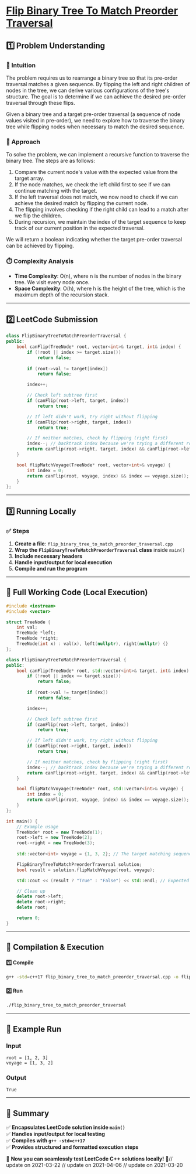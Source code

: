 # **[Flip Binary Tree To Match Preorder Traversal](https://leetcode.com/problems/flip-binary-tree-to-match-preorder-traversal/description/)**  

## **1️⃣ Problem Understanding**  
### **📌 Intuition**  
The problem requires us to rearrange a binary tree so that its pre-order traversal matches a given sequence. By flipping the left and right children of nodes in the tree, we can derive various configurations of the tree's structure. The goal is to determine if we can achieve the desired pre-order traversal through these flips.

Given a binary tree and a target pre-order traversal (a sequence of node values visited in pre-order), we need to explore how to traverse the binary tree while flipping nodes when necessary to match the desired sequence.

### **🚀 Approach**  
To solve the problem, we can implement a recursive function to traverse the binary tree. The steps are as follows:
1. Compare the current node's value with the expected value from the target array.
2. If the node matches, we check the left child first to see if we can continue matching with the target.
3. If the left traversal does not match, we now need to check if we can achieve the desired match by flipping the current node.
4. The flipping involves checking if the right child can lead to a match after we flip the children.
5. During recursion, we maintain the index of the target sequence to keep track of our current position in the expected traversal.

We will return a boolean indicating whether the target pre-order traversal can be achieved by flipping.

### **⏱️ Complexity Analysis**  
- **Time Complexity**: O(n), where n is the number of nodes in the binary tree. We visit every node once.
- **Space Complexity**: O(h), where h is the height of the tree, which is the maximum depth of the recursion stack.

---  

## **2️⃣ LeetCode Submission**  
```cpp
class FlipBinaryTreeToMatchPreorderTraversal {
public:
    bool canFlip(TreeNode* root, vector<int>& target, int& index) {
        if (!root || index >= target.size()) 
            return false;
        
        if (root->val != target[index]) 
            return false;

        index++;

        // Check left subtree first
        if (canFlip(root->left, target, index))
            return true;

        // If left didn't work, try right without flipping
        if (canFlip(root->right, target, index))
            return true;

        // If neither matches, check by flipping (right first)
        index--; // backtrack index because we're trying a different route
        return canFlip(root->right, target, index) && canFlip(root->left, target, index);
    }

    bool flipMatchVoyage(TreeNode* root, vector<int>& voyage) {
        int index = 0;
        return canFlip(root, voyage, index) && index == voyage.size();
    }
};
```  

---  

## **3️⃣ Running Locally**  
### **✅ Steps**  
1. **Create a file**: `flip_binary_tree_to_match_preorder_traversal.cpp`  
2. **Wrap the `FlipBinaryTreeToMatchPreorderTraversal` class** inside `main()`  
3. **Include necessary headers**  
4. **Handle input/output for local execution**  
5. **Compile and run the program**  

---  

## **📝 Full Working Code (Local Execution)**  
```cpp
#include <iostream>
#include <vector>

struct TreeNode {
    int val;
    TreeNode *left;
    TreeNode *right;
    TreeNode(int x) : val(x), left(nullptr), right(nullptr) {}
};

class FlipBinaryTreeToMatchPreorderTraversal {
public:
    bool canFlip(TreeNode* root, std::vector<int>& target, int& index) {
        if (!root || index >= target.size()) 
            return false;
        
        if (root->val != target[index]) 
            return false;

        index++;

        // Check left subtree first
        if (canFlip(root->left, target, index))
            return true;

        // If left didn't work, try right without flipping
        if (canFlip(root->right, target, index))
            return true;

        // If neither matches, check by flipping (right first)
        index--; // backtrack index because we're trying a different route
        return canFlip(root->right, target, index) && canFlip(root->left, target, index);
    }

    bool flipMatchVoyage(TreeNode* root, std::vector<int>& voyage) {
        int index = 0;
        return canFlip(root, voyage, index) && index == voyage.size();
    }
};

int main() {
    // Example usage
    TreeNode* root = new TreeNode(1);
    root->left = new TreeNode(2);
    root->right = new TreeNode(3);
    
    std::vector<int> voyage = {1, 3, 2}; // The target matching sequence

    FlipBinaryTreeToMatchPreorderTraversal solution;
    bool result = solution.flipMatchVoyage(root, voyage);

    std::cout << (result ? "True" : "False") << std::endl; // Expected output: True

    // Clean up
    delete root->left;
    delete root->right;
    delete root;

    return 0;
}
```  

---  

## **🔧 Compilation & Execution**  
#### **1️⃣ Compile**  
```bash
g++ -std=c++17 flip_binary_tree_to_match_preorder_traversal.cpp -o flip_binary_tree_to_match_preorder_traversal
```  

#### **2️⃣ Run**  
```bash
./flip_binary_tree_to_match_preorder_traversal
```  

---  

## **🎯 Example Run**  
### **Input**  
```
root = [1, 2, 3]
voyage = [1, 3, 2]
```  
### **Output**  
```
True
```  

---  

## **📌 Summary**  
✅ **Encapsulates LeetCode solution inside `main()`**  
✅ **Handles input/output for local testing**  
✅ **Compiles with `g++ -std=c++17`**  
✅ **Provides structured and formatted execution steps**  

🚀 **Now you can seamlessly test LeetCode C++ solutions locally!** 🚀// update on 2021-03-22
// update on 2021-04-06
// update on 2021-03-20
